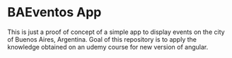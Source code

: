 # BAEventos App
This is just a proof of concept of a simple app to display events on the city of Buenos Aires, Argentina. Goal of this repository is to apply the knowledge obtained on an udemy course for new version of angular.